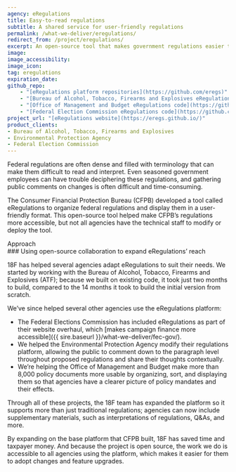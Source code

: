 ```yaml
---
agency: eRegulations
title: Easy-to-read regulations
subtitle: A shared service for user-friendly regulations
permalink: /what-we-deliver/eregulations/
redirect_from: /project/eregulations/
excerpt: An open-source tool that makes government regulations easier to find, read, and understand.
image:
image_accessibility:
image_icon:
tag: eregulations
expiration_date:
github_repo:
    - "[eRegulations platform repositories](https://github.com/eregs)"
    - "[Bureau of Alcohol, Tobacco, Firearms and Explosives eRegulations code](https://github.com/18F/atf-eregs)"
    - "[Office of Management and Budget eRegulations code](https://github.com/18F/omb-eregs)"
    - "[Federal Election Commission eRegulations code](https://github.com/fecgov/fec-eregs)"
project_url: "[eRegulations website](https://eregs.github.io/)"
product_clients:
- Bureau of Alcohol, Tobacco, Firearms and Explosives
- Environmental Protection Agency
- Federal Election Commission
---
```


Federal regulations are often dense and filled with terminology that can make them difficult to read and interpret. Even seasoned government employees can have trouble deciphering these regulations, and gathering public comments on changes is often difficult and time-consuming.

The Consumer Financial Protection Bureau (CFPB) developed a tool called eRegulations to organize federal regulations and display them in a user-friendly format. This open-source tool helped make CFPB’s regulations more accessible, but not all agencies have the technical staff to modify or deploy the tool.

<div class="small-caps">Approach</div>
### Using open-source collaboration to expand eRegulations’ reach

18F has helped several agencies adapt eRegulations to suit their needs. We started by working with the Bureau of Alcohol, Tobacco, Firearms and Explosives (ATF); because we built on existing code, it took just two months to build, compared to the 14 months it took to build the initial version from scratch.

We’ve since helped several other agencies use the eRegulations platform:

- The Federal Elections Commission has included eRegulations as part of their website overhaul, which [makes campaign finance more accessible]({{ sire.baseurl }}/what-we-deliver/fec-gov/).
- We helped the Environmental Protection Agency modify their regulations platform, allowing the public to comment down to the paragraph level throughout proposed regulations and share their thoughts contextually.
- We’re helping the Office of Management and Budget make more than 8,000 policy documents more usable by organizing, sort, and displaying them so that agencies have a clearer picture of policy mandates and their effects.

Through all of these projects, the 18F team has expanded the platform so it supports more than just traditional regulations; agencies can now include supplementary materials, such as interpretations of regulations, Q&As, and more.

By expanding on the base platform that CFPB built, 18F has saved time and taxpayer money. And because the project is open source, the work we do is accessible to all agencies using the platform, which makes it easier for them to adopt changes and feature upgrades.

